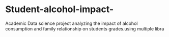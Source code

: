 # Student-alcohol-impact-
Academic Data science project analyzing the impact of alcohol consumption and family relationship on students grades.using multiple libra
